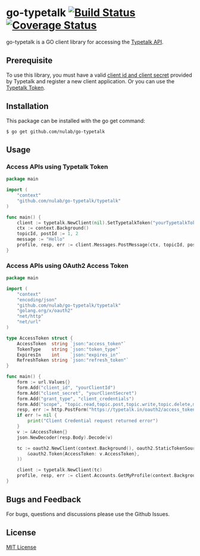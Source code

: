 # go-typetalk [![Build Status](https://travis-ci.org/nulab/go-typetalk.svg?branch=master)](https://travis-ci.org/nulab/go-typetalk) [![Coverage Status](https://coveralls.io/repos/github/nulab/go-typetalk/badge.svg?branch=master)](https://coveralls.io/github/nulab/go-typetalk?branch=master)

go-typetalk is a GO client library for accessing the [Typetalk API](http://developer.nulab-inc.com/docs/typetalk).

## Prerequisite

To use this library, you must have a valid [client id and client secret](https://developer.nulab-inc.com/docs/typetalk/auth#oauth2) provided by Typetalk and register a new client application. Or you can use the [Typetalk Token](https://developer.nulab-inc.com/docs/typetalk/auth#tttoken). 

## Installation

This package can be installed with the go get command:

```
$ go get github.com/nulab/go-typetalk
```

## Usage

### Access APIs using Typetalk Token

``` go
package main

import (
	"context"
	"github.com/nulab/go-typetalk/typetalk"
)

func main() {
	client := typetalk.NewClient(nil).SetTypetalkToken("yourTypetalkToken")
	ctx := context.Background()
	topicId, postId := 1, 2
	message := "Hello"
	profile, resp, err := client.Messages.PostMessage(ctx, topicId, postId, message, nil)
}
```

### Access APIs using OAuth2 Access Token

``` go
package main

import (
	"context"
	"encoding/json"
	"github.com/nulab/go-typetalk/typetalk"
	"golang.org/x/oauth2"
	"net/http"
	"net/url"
)

type AccessToken struct {
	AccessToken  string `json:"access_token"`
	TokenType    string `json:"token_type"`
	ExpiresIn    int    `json:"expires_in"`
	RefreshToken string `json:"refresh_token"`
}

func main() {
	form := url.Values{}
	form.Add("client_id", "yourClientId")
	form.Add("client_secret", "yourClientSecret")
	form.Add("grant_type", "client_credentials")
	form.Add("scope", "topic.read,topic.post,topic.write,topic.delete,my")
	resp, err := http.PostForm("https://typetalk.in/oauth2/access_token", form)
	if err != nil {
		print("Client Credential request returned error")
	}
	v := &AccessToken{}
	json.NewDecoder(resp.Body).Decode(v)

	tc := oauth2.NewClient(context.Background(), oauth2.StaticTokenSource(
		&oauth2.Token{AccessToken: v.AccessToken},
	))

	client := typetalk.NewClient(tc)
	profile, resp, err := client.Accounts.GetMyProfile(context.Background())
}
```

## Bugs and Feedback

For bugs, questions and discussions please use the Github Issues.

## License

[MIT License](http://www.opensource.org/licenses/mit-license.php)